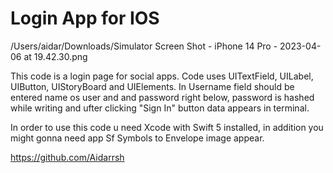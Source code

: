 #  Login App for IOS

/Users/aidar/Downloads/Simulator Screen Shot - iPhone 14 Pro - 2023-04-06 at 19.42.30.png

This code is a login page for social apps. Code uses UITextField, UILabel, UIButton, UIStoryBoard and UIElements. In Username field should be entered name os user and and password right below, password is hashed while writing and ufter clicking "Sign In" button data appears in terminal.

In order to use this code u need Xcode with Swift 5 installed, in addition you might gonna need app Sf Symbols to Envelope image appear.

https://github.com/Aidarrsh
